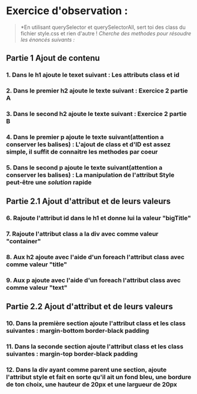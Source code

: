 # Exercice d'observation :
>*En utilisant querySelector et querySelectorAll, sert toi des class du fichier style.css et rien d'autre !
>*Cherche des methodes pour résoudre les énoncés suivants :*

## Partie 1 Ajout de contenu
### 1. Dans le h1 ajoute le texet suivant : Les attributs class et id 
### 2. Dans le premier h2 ajoute le texte suivant : Exercice 2 partie A
### 3. Dans le second h2 ajoute le texte suivant : Exercice 2 partie B
### 4. Dans le premier p ajoute le texte suivant(attention a conserver les balises) :  L'ajout de class et d'ID est assez simple, il suffit de connaitre les methodes <b>par coeur</b> 
### 5. Dans le second p ajoute le texte suivant(attention a conserver les balises) :   La manipulation de l'attribut Style peut-être une <i>solution</i> rapide



## Partie 2.1 Ajout d'attribut et de leurs valeurs
### 6. Rajoute l'attribut id dans le h1 et donne lui la valeur "bigTitle"
### 7. Rajoute l'attribut class a la div avec comme valeur "container"
### 8. Aux h2 ajoute avec l'aide d'un foreach l'attribut class avec comme valeur "title"
### 9. Aux p ajoute avec l'aide d'un foreach l'attribut class avec comme valeur "text"


## Partie 2.2 Ajout d'attribut et de leurs valeurs
### 10. Dans la première section ajoute l'attribut class et les class suivantes : margin-bottom border-black padding
### 11. Dans la seconde section ajoute l'attribut class et les class suivantes : margin-top border-black padding
### 12. Dans la div ayant comme parent une section, ajoute l'attribut style et fait en sorte qu'il ait un fond bleu, une bordure de ton choix, une hauteur de 20px et une largueur de 20px